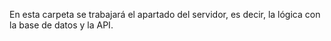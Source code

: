 En esta carpeta se trabajará el apartado del servidor, es decir, la lógica con la base de datos y la API.